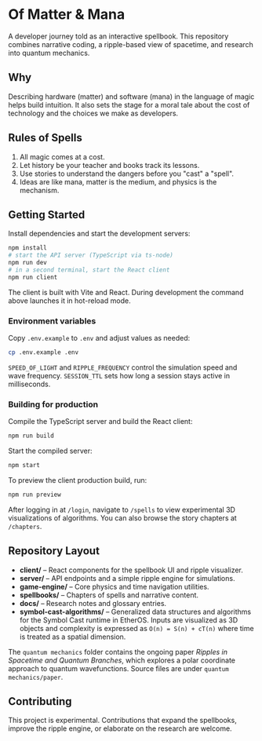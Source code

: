 # Of Matter & Mana

A developer journey told as an interactive spellbook. This repository combines narrative coding, a ripple-based view of spacetime, and research into quantum mechanics.

## Why
Describing hardware (matter) and software (mana) in the language of magic helps build intuition. It also sets the stage for a moral tale about the cost of technology and the choices we make as developers.

## Rules of Spells
1. All magic comes at a cost.
2. Let history be your teacher and books track its lessons.
3. Use stories to understand the dangers before you "cast" a "spell".
4. Ideas are like mana, matter is the medium, and physics is the mechanism.

## Getting Started
Install dependencies and start the development servers:

```bash
npm install
# start the API server (TypeScript via ts-node)
npm run dev
# in a second terminal, start the React client
npm run client
```

The client is built with Vite and React. During development the command above launches it in hot-reload mode.

### Environment variables

Copy `.env.example` to `.env` and adjust values as needed:

```bash
cp .env.example .env
```

`SPEED_OF_LIGHT` and `RIPPLE_FREQUENCY` control the simulation speed and wave frequency. `SESSION_TTL` sets how long a session stays active in milliseconds.

### Building for production

Compile the TypeScript server and build the React client:

```bash
npm run build
```
Start the compiled server:

```bash
npm start
```

To preview the client production build, run:

```bash
npm run preview
```

After logging in at `/login`, navigate to `/spells` to view experimental 3D visualizations of algorithms.
You can also browse the story chapters at `/chapters`.

## Repository Layout
- **client/** – React components for the spellbook UI and ripple visualizer.
- **server/** – API endpoints and a simple ripple engine for simulations.
- **game-engine/** – Core physics and time navigation utilities.
- **spellbooks/** – Chapters of spells and narrative content.
- **docs/** – Research notes and glossary entries.
- **symbol-cast-algorithms/** – Generalized data structures and algorithms for
  the Symbol Cast runtime in EtherOS. Inputs are visualized as 3D objects and
  complexity is expressed as `O(n) = S(n) + cT(n)` where time is treated as a
  spatial dimension.

The `quantum mechanics` folder contains the ongoing paper *Ripples in Spacetime and Quantum Branches*, which explores a polar coordinate approach to quantum wavefunctions. Source files are under `quantum mechanics/paper`.

## Contributing
This project is experimental. Contributions that expand the spellbooks, improve the ripple engine, or elaborate on the research are welcome.
